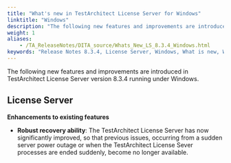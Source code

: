```yaml
--- 
title: "What's new in TestArchitect License Server for Windows"
linktitle: "Windows"
description: "The following new features and improvements are introduced in TestArchitect License Server version 8.3.4 running under Windows."
weight: 1
aliases: 
    - /TA_ReleaseNotes/DITA_source/Whats_New_LS_8.3.4_Windows.html
keywords: "Release Notes 8.3.4, License Server, Windows, What is new, Windows, License Server 8.3.4, License Server 8.3.4, what is new, Windows"
---
```


The following new features and improvements are introduced in TestArchitect License Server version 8.3.4 running under Windows.

## License Server

**Enhancements to existing features**

-   **Robust recovery ability**: The TestArchitect License Server has now significantly improved, so that previous issues, occurring from a sudden server power outage or when the TestArchitect License Sever processes are ended suddenly, become no longer available.


